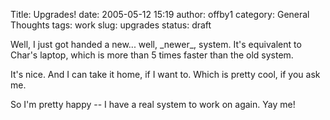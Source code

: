 Title: Upgrades!
date: 2005-05-12 15:19
author: offby1
category: General Thoughts
tags: work
slug: upgrades
status: draft

Well, I just got handed a new\... well, \_newer\_, system. It\'s equivalent to Char\'s laptop, which is more than 5 times faster than the old system.

It\'s nice. And I can take it home, if I want to. Which is pretty cool, if you ask me.

So I\'m pretty happy \-- I have a real system to work on again. Yay me!
